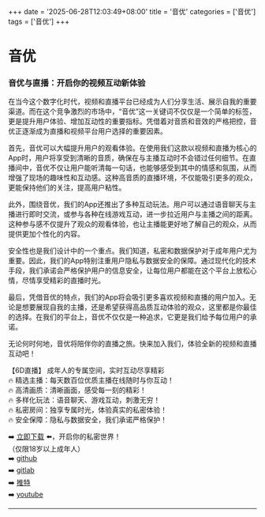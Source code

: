 +++
date = '2025-06-28T12:03:49+08:00'
title = '音优'
categories = ['音优']
tags = ['音优']
+++

# 音优

### 音优与直播：开启你的视频互动新体验

在当今这个数字化时代，视频和直播平台已经成为人们分享生活、展示自我的重要渠道。而在这个竞争激烈的市场中，“音优”这一关键词不仅仅是一个简单的标签，更是提升用户体验、增加互动性的重要指标。凭借着对音质和音效的严格把控，音优正逐渐成为直播和视频平台用户选择的重要因素。

首先，音优可以大幅提升用户的观看体验。在使用我们这款以视频和直播为核心的App时，用户将享受到清晰的音质，确保在与主播互动时不会错过任何细节。在直播间中，音优不仅让用户能听清每一句话，也能够感受到其中的情感和氛围，从而增强了现场的趣味性和互动感。这种高音质的直播环境，不仅能吸引更多的观众，更能保持他们的关注，提高用户粘性。

此外，围绕音优，我们的App还推出了多种互动玩法。用户可以通过语音聊天与主播进行即时交流，或参与各种在线游戏互动，进一步拉近用户与主播之间的距离。这种参与感不仅提升了观众的观看体验，也让主播能更好地了解自己的观众，从而提供更加个性化的内容。

安全性也是我们设计中的一个重点。我们知道，私密和数据保护对于成年用户尤为重要。因此，我们的App特别注重用户隐私与数据安全的保障。通过现代化的技术手段，我们承诺会严格保护用户的信息安全，让每位用户都能在这个平台上放松心情，尽情享受精彩的直播时光。

最后，凭借音优的特点，我们的App将会吸引更多喜欢视频和直播的用户加入。无论是想要展现自我的主播，还是希望获得高品质互动体验的观众，这里都是你最佳的选择。在我们的平台上，音优不仅仅是一种追求，它更是我们给予每位用户的承诺。

无论何时何地，音优将陪伴你的直播之旅。快来加入我们，体验全新的视频和直播互动吧！

【6D直播】
成年人的专属空间，实时互动尽享精彩  
🔥 精选主播：每天数百位优质主播在线随时与你互动！  
🔥 高清画质：清晰画面，感受每一刻的精彩！  
🔥 多样化玩法：语音聊天、游戏互动，刺激无穷！  
🔥 私密房间：独享专属时光，体验真实的私密体验！  
🔥 安全保障：隐私与数据安全，我们承诺严格保护！  

➡️ [立即下载](https://down123.s3.ap-east-1.amazonaws.com/down/down.html?channelCode=blog) ⬅️，开启你的私密世界！  
（仅限18岁以上成年人）  
➡️ [github](https://aldult-live.github.io/)  
➡️ [gitlab](https://seo-09598d.gitlab.io/)  
➡️ [推特](https://x.com/wegame33)  
➡️ [youtube](https://www.youtube.com/@6Dlive)  

---
